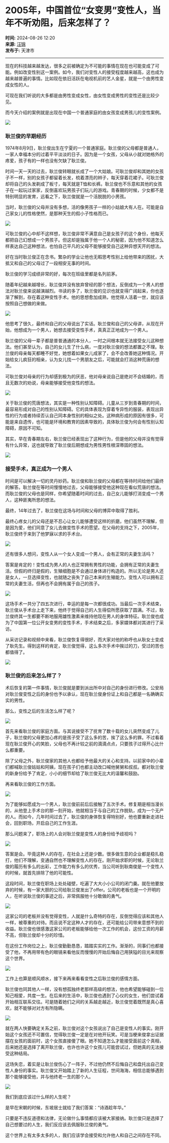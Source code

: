 # 2005年，中国首位“女变男”变性人，当年不听劝阻，后来怎样了？

**时间:** 2024-08-26 12:20  
**来源:** [汪锦](https://www.sohu.com/a/803694809_121629689?spm=smpc.content-abroad.content.1.1732257109789XAUFnbm)  
**发布于:** 天津市  

---

现在的科技越来越发达，很多之前被确定为不可能的事情在现在也可能变成了可能。例如改变性别这一案例。如今，我们对变性人的接受程度越来越高，这也成为越来越普遍的事情。比如现在依旧活跃在电视机前的艺人金星，就是一个由男性变成女性的人。

可现在我们听说的大多都是由男性变成女性，由女性变成男性的变性还是比较少见。

而今天介绍的案例就是出现在中国一个普通家庭的由女孩变成男孩儿的变性案例。

![](//q5.itc.cn/q_70/images01/20240826/e2045a078d1749898e8d4056486d9bd4.jpeg)

### 耿兰俊的早期经历

1974年8月9日，耿兰俊出生在宁夏的一个普通家庭。耿兰俊的父母都是普通人，一家人幸福本分的过着平平淡淡的日子。因为是一个女孩，父母从小就对她格外的疼爱，孩子有的一样也没有欠缺了耿兰俊。

时间一天一天的过去，耿兰俊转眼就长成了一个大姑娘。可耿兰俊却和其她的女孩子不一样，别的女孩子都留着长发，梳着漂亮的辫子，每天穿着花裙子。可耿兰俊却将自己的头发剃成了板寸，每天就是T恤和长裤。耿兰俊也不乐意和其他的女孩子在一起玩过家家，反倒喜欢玩男孩子们玩儿的游戏。青春期的时候，少女都不是特别明显的发育，远看之下，耿兰俊就是一个活脱脱的小男孩。

当时，耿兰俊的父母并没有多想，活的像男孩子一样的小姑娘大有人在。可能是自己家女儿的性格使然，是那种天生的假小子性格而已。

![](//q0.itc.cn/q_70/images01/20240826/639bf276020c41639488891cf1cb80a1.jpeg)

可耿兰俊的心中却不这样想，耿兰俊非常不满意自己是女孩子的这个身份，他每天都把自己幻想成一个男孩子。但这却是独属于他一个人的秘密，因为他不知道怎么样表达自己这种想法，也怕自己平凡的父母不能够接受自己这种异想天开的想法。

好在当时耿兰俊正在念书。繁杂的学业让他也无暇思考性别上给他带来的困扰，大抵又和自己的父母过了一段相安无事的时间。

耿兰俊的学习成绩非常的好，每次在班级里都是名列前茅。

随着年纪越来越增长，耿兰俊并没有放弃曾经的那个想法，反倒成为一个男人的想法对耿兰俊来说越演越烈。书读的多了，耿兰俊的见识也就变得广阔起来，你也逐渐了解到，存在着这种变性手术。他的思想愈加成熟，他觉得人活着一世，就应该按照自己想做的来做。

![](//q2.itc.cn/q_70/images01/20240826/109691dd73444a47be2ed640198af0e8.jpeg)

他思考了很久，最终和自己的父母说出了实话。耿兰俊和自己的父母讲，从现在开始，他想成为一个男人，她想去接受变性手术，真真正正地成为一个男人。

耿兰俊的父母一辈子都是普普通通的本分人，一时之间根本就无法接受女儿这种想法。他们甚至认为，自己的女儿生了什么病，一度对耿兰俊的想法都置之不理。耿兰俊的母亲每天都睡不好觉，她想着如果女儿成家了，会不会改善她这种情况。开始给女儿疯狂的相亲，认为女儿找一个男朋友之后，可能就会打消这种荒唐的想法。

可耿兰俊对母亲的行为却感到极为的厌恶，他对母亲说自己是绝对不会结婚的，而且无数次的劝说，母亲能够接受他变性的想法。

![](//q2.itc.cn/q_70/images01/20240826/a483a4767b6048dda0401143accbb18d.jpeg)

关于耿兰俊的荒唐想法，其实是一种性别认知障碍。儿童从三岁到青春期的时间，最容易形成对自己的性别认知障碍。它的具体表现为穿着专异性的服装，表现出异性的行为或者持续否认自己同本身性别的相似之处。这种病形成的原因有很多，可能是来自遗传，也可能是环境和教育的因素导致的，具体耿兰俊为何会有性别认知障碍，原因不可知。

其实，早在青春期左右，耿兰俊已经表现出了这种行为，但是他的父母并没有觉得有什么异常，这也就导致了耿兰俊后期想成为男性男性根深蒂固的想法。

![](//q5.itc.cn/q_70/images01/20240826/af0e390292dc4200a5038276715e21c3.jpeg)

### 接受手术，真正成为一个男人

时间是可以解决一切的灵丹妙药。耿兰俊和耿兰俊的父母都在等待时间给他们最终的解答。耿兰俊在等时间慢慢地过去，父母能够接受他这种现在看似荒唐的想法。而耿兰俊的父母也是同样，你希望随着时间的过去，自己女儿能够打消变成一个男人，这种匪夷所思的想法。

最终，14年过去了，耿兰俊在这场与时间和父母的博弈中取得了胜利。

最终心疼女儿的父母还是不忍心让女儿能够遭受这样的折磨，他们虽然不理解，但是因为爱，他们同意了女儿去做变性手术的愿望。在父母的支持之下，2005年，耿兰俊终于来到了他梦寐以求的手术台。

![](//q1.itc.cn/q_70/images01/20240826/314ca11728414a09a7773b09f746c886.jpeg)

还有很多人想问，变性人从一个女人变成一个男人，会有正常的夫妻生活吗？

答案是肯定的！变性成为男人的人也正常拥有男性的功能，会拥有正常的夫妻生活。但假的终归是假的，生殖细胞是不会通过身体进行构造的。所以无论是男人还是女人，一旦选择变性，也就随之丧失了自己本来的生殖能力。变性人可以拥有正常的夫妻生活，但再也不会拥有属于自己的孩子。

![](//q8.itc.cn/q_70/images01/20240826/84739037e4fb4b01917c2296f3b08901.jpeg)

这场手术一共分了四五次进行，幸运的是每一次都很成功。当最后一次手术结束，耿兰俊从手术台上走下来，他终于觉得自己的人生得偿所愿获取了圆满。不过，耿兰俊终其一生都要不断地服用雄性激素来维持他现在男人的身体特征。耿兰俊也成为了中国第一位公开女变男的变性手术，手术结束之后，多家媒体都对其进行了采访。

从采访记录和视频中来看，耿兰俊恢复得很好，而大家对他的称呼也从耿女士变成了耿先生。得到这样的肯定，耿兰俊觉得，这么多次手术中挨过的刀，受过的苦也都值得了。

![](//q5.itc.cn/q_70/images01/20240826/70f29a0f08064f2fb033fd848c73fd6c.jpeg)

### 耿兰俊的后来怎么样了？

术后恢复的第一件事情，耿兰俊就是要到派出所中对自己的身份进行修改。公安局对耿兰俊变性之后的身份也予以承认，现在耿兰俊身份证上和自己都是一名确确实实的男性。

那么，变性之后的生活怎么样了呢？

![](//q4.itc.cn/q_70/images01/20240826/8129f09325d54b2d859608031bb5bd79.jpeg)

首先来看耿兰俊的家庭方面。与其说接受不了抚育了数十载的女儿突然变成了儿子，耿兰俊的父母更加心疼的是孩子受了这么多的苦，挨了这么多的罪。不过看着现在耿兰俊开心的笑脸，父母也不再计较之前的滴滴点点，只要孩子过得开心比什么都重要。

除了父母之外，耿兰俊家的其他人也都给予他最大的关心和支持。以前家中的小辈们都喊耿兰俊姑姑和阿姨，现在孩子们也都主动改口喊他舅舅和叔叔。都对耿兰俊的新身份给予了肯定，小小的细节却给了耿兰俊无比大的温馨和鼓励。

再来看耿兰俊的工作方面。

![](//q9.itc.cn/q_70/images01/20240826/d108be9ace2e412f8b2ae1857c6c3fd3.jpeg)

为了能够如愿成为一个男人，耿兰俊前前后后接触了五次手术。修复期是相当漫长的，从他登上手术台的那一刻开始，他就相当于与自己的工作脱轨，成为一个无产的人。而如今，几年时间过去了，耿兰俊的身体恢复得特别好，他也要重新走进社会，回到职场，开启自己的工作生涯。

那么问题来了，职场上的人会对耿兰俊是变性人的身份给予歧视吗？

![](//q5.itc.cn/q_70/images01/20240826/998fb700ec5d4db596b535c262afb148.jpeg)

答案是会。毕竟这种人的存在，在社会上还是少数。很多做生意的企业都是稳扎稳打，他们不理解，变通自然也不理解变性人的存在。刚开始求职的时候，无论耿兰俊的履历有多么的出彩，工作能力有多么的优秀，当公司听到耿南俊是一个变性人的时候，就首先排除了他的可能性。

这段时间，耿兰俊在职场上处处碰壁，吃遍了大大小小公司的闭门羹。就在他要放弃的时候，有一家大胆的公司给耿兰俊发出了offer。公司的老板也是一个开明的人，在听说耿兰俊的事迹之后，非常佩服他十分敢做的勇气。

![](//q8.itc.cn/q_70/images01/20240826/75c9759b7e764fd4af23a59d366d3cde.jpeg)

这家公司的老板并没有觉得变性，人就是什么奇特的存在，反倒觉得应该和其他人一样，被尊重的对待。而且说不定这种人才的存在，还可能给公司带来意想不到的收益。耿兰俊也很感激这家公司的老板能够给他一次工作的机会，这份工资的月薪不高，但耿兰俊却十分的珍惜。

在这份工作岗位之上，耿兰俊勤勤恳恳，踏踏实实的工作。渐渐的，同事们也都接受了他，不再用带有色的眼镜来看他反而慢慢的开始后悔自己用狭隘的目光来观察这个世界。

![](//q4.itc.cn/q_70/images01/20240826/ff0785fab7b14745a6c8e7310dd603d5.jpeg)

工作上也算是顺风顺水，接下来再来看看变性之后耿兰俊的感情方面。

耿兰俊也同其他人一样，没有想孤独终老那样高级的想法，他也希望能够碰到一位知己相爱，共度一生。在后来的生活中，耿兰俊也遇到了心仪的女生，他们尝试着开始相互联系交往。可是随着她们之间的关系越走越近，耿兰俊觉着既然是真心喜欢，就不能够对对方有所隐瞒。

![](//q5.itc.cn/q_70/images01/20240826/f0660eb3a0894c5187117abda8c7cf60.jpeg)

就在两人快要确定关系之前，耿兰俊对这个女孩说出了自己是变性人的事实。刚开始这个女孩还不可置信，觉得耿兰俊一定是在对他开玩笑。可是当梗来俊拿出证据摆在女孩的面前时，这个女孩直接傻了眼。她不知道怎么才能接受面前这个真相，后来她还是选择了离开耿兰俊，也许也许这个女孩儿可能尝试过，但她真的无法接受这种结局。

这场失恋，着实是让耿兰俊伤心了一阵子，不过他仍然不后悔自己和盘托出自己变性人身份的事实。耿兰俊又开始踏上了新的人生征程，世间海海，相信总能够遇到那个能够接受他，并与他终老一生的那个人。

![](//q1.itc.cn/q_70/images01/20240826/b2872013b1f246f4a04fe877cb3fc12e.jpeg)

我们到底应该过什么样的人生呢？

是早在宋朝的时候，东坡居士就给了我们答案：“诗酒趁年华。”

只要是不违反道德和法律，无论做什么事情都应该被大家接纳。耿兰俊只是选择了自己想要过的人生，我们反应该去佩服耿兰俊的勇气。

这个世界上有太多太多的人，我们应该学会接受和允许他人和自己之间存在不同。
